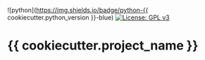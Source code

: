 ![python](https://img.shields.io/badge/python-{{ cookiecutter.python_version }}-blue)
[![License: GPL v3](https://img.shields.io/badge/License-GPLv3-blue.svg)](COPYING)

# {{ cookiecutter.project_name }}
